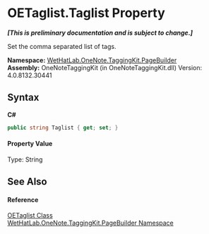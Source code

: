 # OETaglist.Taglist Property 
 _**\[This is preliminary documentation and is subject to change.\]**_

Set the comma separated list of tags.

**Namespace:**&nbsp;<a href="56352230-71f2-f4b7-63a8-983965663af5">WetHatLab.OneNote.TaggingKit.PageBuilder</a><br />**Assembly:**&nbsp;OneNoteTaggingKit (in OneNoteTaggingKit.dll) Version: 4.0.8132.30441

## Syntax

**C#**<br />
``` C#
public string Taglist { get; set; }
```


#### Property Value
Type: String

## See Also


#### Reference
<a href="68ea1245-9f39-262e-aee9-db202bc62d55">OETaglist Class</a><br /><a href="56352230-71f2-f4b7-63a8-983965663af5">WetHatLab.OneNote.TaggingKit.PageBuilder Namespace</a><br />